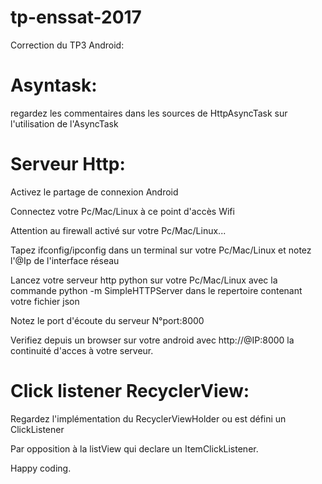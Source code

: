 # tp-enssat-2017
Correction du TP3 Android:

# Asyntask:

regardez les commentaires dans les sources de HttpAsyncTask sur l'utilisation de l'AsyncTask

# Serveur Http:

Activez le partage de connexion Android

Connectez votre Pc/Mac/Linux à ce point d'accès Wifi

Attention au firewall activé sur votre Pc/Mac/Linux...

Tapez ifconfig/ipconfig dans un terminal sur votre Pc/Mac/Linux et notez l'@Ip de l'interface réseau

Lancez votre serveur http python sur votre Pc/Mac/Linux avec la commande python -m SimpleHTTPServer dans le repertoire contenant votre fichier json

Notez le port d'écoute du serveur N°port:8000

Verifiez depuis un browser sur votre android avec http://@IP:8000 la continuité d'acces à votre serveur. 

# Click listener RecyclerView:

Regardez l'implémentation du RecyclerViewHolder ou est défini un ClickListener

Par opposition à la listView qui declare un ItemClickListener.

Happy coding.

        